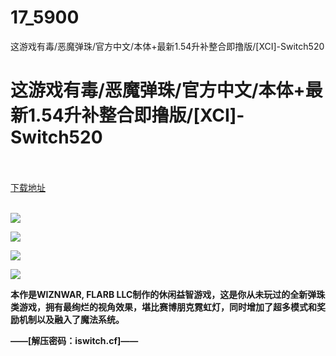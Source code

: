 # 17_5900
这游戏有毒/恶魔弹珠/官方中文/本体+最新1.54升补整合即撸版/[XCI]-Switch520
# 这游戏有毒/恶魔弹珠/官方中文/本体+最新1.54升补整合即撸版/[XCI]-Switch520
 <br/></br>
[下载地址](https://www.switch520.cc/article/5900 "下载地址")
<br/></br>

<p><img src="https://www.switch520.cc/muke_img/upload_art_editor_20201231-1_2b366ccd2f733baca2d90aeddf54ecf5.jpg"></p>
<p><img src="https://www.switch520.cc/muke_img/upload_art_editor_20201231-1_c1f72259e5c58816e6c76d9c1bdf480d.jpg"></p>
<p><img src="https://www.switch520.cc/muke_img/upload_art_editor_20201231-1_646f4f136a464d81420ff0d45e558bb2.jpg"></p>
<p><img src="https://www.switch520.cc/muke_img/upload_art_editor_20201231-1_8a5faddd230f068ea01de2b17a8c047c.jpg"></p>
<p><strong>本作是WIZNWAR, FLARB LLC制作的休闲益智游戏，这是你从未玩过的全新弹珠类游戏，拥有最绚烂的视角效果，堪比赛博朋克霓虹灯，同时增加了超多模式和奖励机制以及融入了魔法系统。</strong></p>
<p><strong>——[解压密码：iswitch.cf]——</strong></p>
